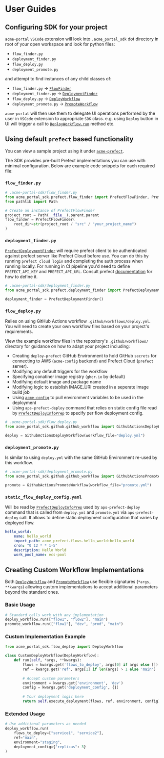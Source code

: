 # User Guides

## Configuring SDK for your project

`acme-portal` `VSCode` extension will look into `.acme_portal_sdk` dot directory in root of your open workspace and look for python files:

* `flow_finder.py`
* `deployment_finder.py`
* `flow_deploy.py`
* `deployment_promote.py`

and attempt to find instances of any child classes of:

* `flow_finder.py` -> [`FlowFinder`](api.md#acme_portal_sdk.flow_finder.FlowFinder)
* `deployment_finder.py` -> [`DeploymentFinder`](api.md#acme_portal_sdk.deployment_finder.DeploymentFinder)
* `flow_deploy.py` -> [`DeployWorkflow`](api.md#acme_portal_sdk.flow_deploy.DeployWorkflow)
* `deployment_promote.py` -> [`PromoteWorkflow`](api.md#acme_portal_sdk.deployment_promote.PromoteWorkflow)

`acme-portal` will then use them to delegate UI operations performed by the user in `VSCode` extension to appropriate `SDK` class. e.g. using `Deploy` button in UI will trigger a call to [`DeployWorkflow.run`](api.md#acme_portal_sdk.flow_deploy.DeployWorkflow.run) method etc.

## Using default `prefect` based functionality

You can view a sample project using it under [`acme-prefect`](https://github.com/blackwhitehere/acme-prefect).

The SDK provides pre-built Prefect implementations you can use with minimal configuration. Below are example code snippets for each required file:

### `flow_finder.py`

```python
# .acme-portal-sdk/flow_finder.py
from acme_portal_sdk.prefect.flow_finder import PrefectFlowFinder, PrefectFlowDetails
from pathlib import Path

# Create an instance of PrefectFlowFinder
project_root = Path(__file__).parent.parent
flow_finder = PrefectFlowFinder(
    root_dir=str(project_root / "src" / "your_project_name")
)
```

### `deployment_finder.py`

[`PrefectDeploymentFinder`](api.md#acme_portal_sdk.prefect.deployment_finder.PrefectDeploymentFinder) will require prefect client to be authenticated against prefect server like Prefect Cloud before use. You can do this by running `prefect cloud login` and completing the auth process when running locally. For running in CI pipeline you'd need to define `PREFECT_API_KEY` and `PREFECT_API_URL`. Consult prefect [documentation](https://docs.prefect.io/v3/api-ref/rest-api) for how to define it.

```python
# .acme-portal-sdk/deployment_finder.py
from acme_portal_sdk.prefect.deployment_finder import PrefectDeploymentFinder

deployment_finder = PrefectDeploymentFinder()
```

### `flow_deploy.py`

Relies on using GitHub Actions workflow `.github/workflows/deploy.yml`. You will need to create your own workflow files based on your project's requirements.

View the example workflow files in the repository's `.github/workflows/` directory for guidance on how to adapt your project including:

* Creating `deploy-prefect` GitHub Environment to hold GitHub `secrets` for connecting to AWS (`acme-config` backend) and Prefect Cloud (`prefect` server).
* Modifying any default triggers for the workflow
* Specifying conatiner image registry (`ghcr.io` by default)
* Modifying default image and package name
* Modifying logic to establish IMAGE_URI created in a seperate image build job
* Using [`acme-config`](https://github.com/blackwhitehere/acme-config) to pull environment variables to be used in the deployment
* Using `aps-prefect-deploy` command that relies on static config file read by [`PrefectDeployInfoPrep`](api.md#acme_portal_sdk.prefect.flow_deploy.PrefectDeployInfoPrep) to specify per flow deployment config.

```python
# .acme-portal-sdk/flow_deploy.py
from acme_portal_sdk.github.github_workflow import GithubActionsDeployWorkflow

deploy = GithubActionsDeployWorkflow(workflow_file="deploy.yml")
```

### `deployment_promote.py`

Is similar to using `deploy.yml` with the same GitHub Environment re-used by this workflow.

```python
# .acme-portal-sdk/deployment_promote.py
from acme_portal_sdk.github.github_workflow import GithubActionsPromoteWorkflow

promote = GithubActionsPromoteWorkflow(workflow_file="promote.yml")
```

### `static_flow_deploy_config.yaml`

Will be read by [`PrefectDeployInfoPrep`](api.md#acme_portal_sdk.prefect.flow_deploy.PrefectDeployInfoPrep) used by `aps-prefect-deploy` command that is called from `deploy.yml` and `promote.yml` via `aps-prefect-deploy` call. It allows to define static deployment configuration that varies by deployed flow.

```yaml
hello_world:
    name: hello_world
    import_path: acme_prefect.flows.hello_world:hello_world
    cron: "0 12 * * 1-5"
    description: Hello World
    work_pool_name: ecs-pool
```

## Creating Custom Workflow Implementations

Both [`DeployWorkflow`](api.md#acme_portal_sdk.flow_deploy.DeployWorkflow) and [`PromoteWorkflow`](api.md#acme_portal_sdk.deployment_promote.PromoteWorkflow) use flexible signatures (`*args, **kwargs`) allowing custom implementations to accept additional parameters beyond the standard ones.

### Basic Usage
```python
# Standard calls work with any implementation
deploy_workflow.run(["flow1", "flow2"], "main")
promote_workflow.run(["flow1"], "dev", "prod", "main")
```

### Custom Implementation Example
```python
from acme_portal_sdk.flow_deploy import DeployWorkflow

class CustomDeployWorkflow(DeployWorkflow):
    def run(self, *args, **kwargs):
        flows = kwargs.get('flows_to_deploy', args[0] if args else [])
        ref = kwargs.get('ref', args[1] if len(args) > 1 else 'main')
        
        # Accept custom parameters
        environment = kwargs.get('environment', 'dev')
        config = kwargs.get('deployment_config', {})
        
        # Your deployment logic here
        return self.execute_deployment(flows, ref, environment, config)
```

### Extended Usage
```python
# Use additional parameters as needed
deploy_workflow.run(
    flows_to_deploy=["service1", "service2"],
    ref="main",
    environment="staging",
    deployment_config={"replicas": 3}
)
```